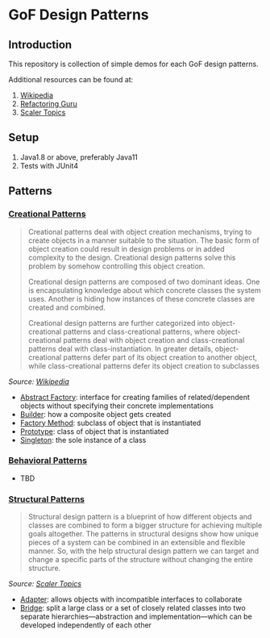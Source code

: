 # GoF Design Patterns


## Introduction
This repository is collection of simple demos for each GoF design patterns.

Additional resources can be found at:
1. [Wikipedia](https://en.wikipedia.org/wiki/Design_Patterns)
2. [Refactoring Guru](https://refactoring.guru/design-patterns)
3. [Scaler Topics](https://www.scaler.com/topics/design-patterns/structural-design-pattern/)


## Setup
1. Java1.8 or above, preferably Java11
2. Tests with JUnit4


## Patterns

### [Creational Patterns](./CreationalPatterns)

<blockquote>
Creational patterns deal with object creation mechanisms, trying to create objects in a manner suitable to the situation. The basic form of object creation could result in design problems or in added complexity to the design. Creational design patterns solve this problem by somehow controlling this object creation.

Creational design patterns are composed of two dominant ideas. One is encapsulating knowledge about which concrete classes the system uses. Another is hiding how instances of these concrete classes are created and combined.

Creational design patterns are further categorized into object-creational patterns and class-creational patterns, where object-creational patterns deal with object creation and class-creational patterns deal with class-instantiation. In greater details, object-creational patterns defer part of its object creation to another object, while class-creational patterns defer its object creation to subclasses
</blockquote>

_Source: [Wikipedia](https://en.wikipedia.org/wiki/Creational_pattern)_

- [Abstract Factory](./CreationalPatterns/AbstractFactory/src/main/java/Main.java): interface for creating families of related/dependent objects without specifying their concrete implementations
- [Builder](./CreationalPatterns/Builder/src/main/java/Main.java): how a composite object gets created 
- [Factory Method](./CreationalPatterns/FactoryMethod/src/main/java/Main.java): subclass of object that is instantiated
- [Prototype](./CreationalPatterns/Prototype/src/main/java/Main.java): class of object that is instantiated 
- [Singleton](./CreationalPatterns/Singleton/src/main/java/Main.java): the sole instance of a class 

### [Behavioral Patterns](./BehavioralPatterns)
- TBD

### [Structural Patterns](./StructuralPatterns)
> Structural design pattern is a blueprint of how different objects and classes are combined to form a bigger structure for achieving multiple goals altogether. The patterns in structural designs show how unique pieces of a system can be combined in an extensible and flexible manner. So, with the help structural design pattern we can target and change a specific parts of the structure without changing the entire structure.

_Source: [Scaler Topics](https://www.scaler.com/topics/design-patterns/structural-design-pattern/)_

- [Adapter](./StructuralPatterns/Adapter/src/main/java/Main.java): allows objects with incompatible interfaces to collaborate
- [Bridge](./StructuralPatterns/Bridge/src/main/java/Main.java): split a large class or a set of closely related classes into two separate hierarchies—abstraction and implementation—which can be developed independently of each other
